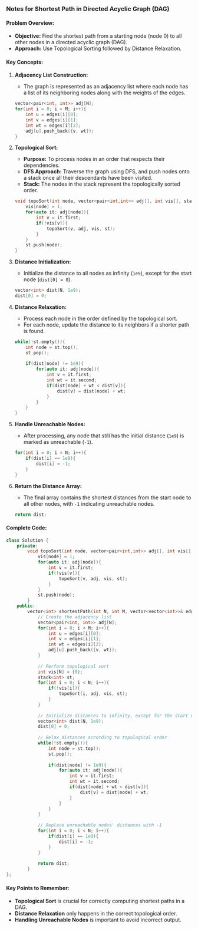 ### Notes for Shortest Path in Directed Acyclic Graph (DAG)

#### Problem Overview:
- **Objective:** Find the shortest path from a starting node (node 0) to all other nodes in a directed acyclic graph (DAG).
- **Approach:** Use Topological Sorting followed by Distance Relaxation.

#### Key Concepts:

1. **Adjacency List Construction:**
   - The graph is represented as an adjacency list where each node has a list of its neighboring nodes along with the weights of the edges.

   ```cpp
   vector<pair<int, int>> adj[N];
   for(int i = 0; i < M; i++){
       int u = edges[i][0];
       int v = edges[i][1];
       int wt = edges[i][2];
       adj[u].push_back({v, wt});
   }
   ```

2. **Topological Sort:**
   - **Purpose:** To process nodes in an order that respects their dependencies.
   - **DFS Approach:** Traverse the graph using DFS, and push nodes onto a stack once all their descendants have been visited.
   - **Stack:** The nodes in the stack represent the topologically sorted order.

   ```cpp
   void topoSort(int node, vector<pair<int,int>> adj[], int vis[], stack<int> &st){
       vis[node] = 1;
       for(auto it: adj[node]){
           int v = it.first;
           if(!vis[v]){
               topoSort(v, adj, vis, st);
           }
       }
       st.push(node);
   }
   ```

3. **Distance Initialization:**
   - Initialize the distance to all nodes as infinity (`1e9`), except for the start node (`dist[0] = 0`).
   
   ```cpp
   vector<int> dist(N, 1e9);
   dist[0] = 0;
   ```

4. **Distance Relaxation:**
   - Process each node in the order defined by the topological sort.
   - For each node, update the distance to its neighbors if a shorter path is found.
   
   ```cpp
   while(!st.empty()){
       int node = st.top();
       st.pop();
       
       if(dist[node] != 1e9){
           for(auto it: adj[node]){
               int v = it.first;
               int wt = it.second;
               if(dist[node] + wt < dist[v]){
                   dist[v] = dist[node] + wt;
               }
           }
       }
   }
   ```

5. **Handle Unreachable Nodes:**
   - After processing, any node that still has the initial distance (`1e9`) is marked as unreachable (`-1`).

   ```cpp
   for(int i = 0; i < N; i++){
       if(dist[i] == 1e9){
           dist[i] = -1;
       }
   }
   ```

6. **Return the Distance Array:**
   - The final array contains the shortest distances from the start node to all other nodes, with `-1` indicating unreachable nodes.

   ```cpp
   return dist;
   ```

#### Complete Code:
```cpp
class Solution {
    private:
        void topoSort(int node, vector<pair<int,int>> adj[], int vis[], stack<int> &st){
            vis[node] = 1;
            for(auto it: adj[node]){
                int v = it.first;
                if(!vis[v]){
                    topoSort(v, adj, vis, st);
                }
            }
            st.push(node);
        }
    public:
        vector<int> shortestPath(int N, int M, vector<vector<int>>& edges){
            // Create the adjacency list
            vector<pair<int, int>> adj[N];
            for(int i = 0; i < M; i++){
                int u = edges[i][0];
                int v = edges[i][1];
                int wt = edges[i][2];
                adj[u].push_back({v, wt});
            }
            
            // Perform topological sort
            int vis[N] = {0};
            stack<int> st;
            for(int i = 0; i < N; i++){
                if(!vis[i]){
                    topoSort(i, adj, vis, st);
                }
            }
            
            // Initialize distances to infinity, except for the start node (assumed as node 0)
            vector<int> dist(N, 1e9);
            dist[0] = 0;
            
            // Relax distances according to topological order
            while(!st.empty()){
                int node = st.top();
                st.pop();
                
                if(dist[node] != 1e9){
                    for(auto it: adj[node]){
                        int v = it.first;
                        int wt = it.second;
                        if(dist[node] + wt < dist[v]){
                            dist[v] = dist[node] + wt;
                        }
                    }
                }
            }
            
            // Replace unreachable nodes' distances with -1
            for(int i = 0; i < N; i++){
                if(dist[i] == 1e9){
                    dist[i] = -1;
                }
            }
            
            return dist;
        }
};
```

#### Key Points to Remember:
- **Topological Sort** is crucial for correctly computing shortest paths in a DAG.
- **Distance Relaxation** only happens in the correct topological order.
- **Handling Unreachable Nodes** is important to avoid incorrect output.

